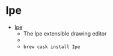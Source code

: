 # Ipe
- [Ipe](http://ipe.otfried.org/)
  -  The Ipe extensible drawing editor
  - 
  - `brew cask install Ipe`

